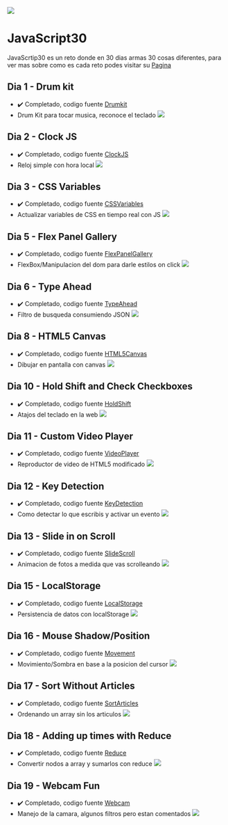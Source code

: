 ﻿![](https://javascript30.com/images/JS3-social-share.png)

# JavaScript30

JavaScrtip30 es un reto donde en 30 dias armas 30 cosas diferentes, para ver mas sobre como es cada reto podes visitar su [Pagina]

## Dia 1 - Drum kit
- ✔️ Completado, codigo fuente [Drumkit]
- Drum Kit para tocar musica, reconoce el teclado
﻿![](https://i.imgur.com/YLwOmQG.png)

## Dia 2 - Clock JS

- ✔️ Completado, codigo fuente [ClockJS]
- Reloj simple con hora local
﻿![](https://i.imgur.com/Wr9tQMi.png)
 
## Dia 3 - CSS Variables
 
- ✔️ Completado, codigo fuente [CSSVariables]
- Actualizar variables de CSS en tiempo real con JS
﻿![](https://i.imgur.com/5DqDBip.png)
 
## Dia 5 - Flex Panel Gallery
- ✔️ Completado, codigo fuente [FlexPanelGallery]
- FlexBox/Manipulacion del dom para darle estilos on click
﻿![](https://i.imgur.com/M1cbwJf.png)
   
## Dia 6 - Type Ahead
- ✔️ Completado, codigo fuente [TypeAhead]
- Filtro de busqueda consumiendo JSON
﻿![](https://i.imgur.com/evySEZl.png)
 
## Dia 8 - HTML5 Canvas
- ✔️ Completado, codigo fuente [HTML5Canvas]
- Dibujar en pantalla con canvas
﻿![](https://i.imgur.com/LMaU2YP.png)
 
## Dia 10 - Hold Shift and Check Checkboxes
- ✔️ Completado, codigo fuente [HoldShift]
- Atajos del teclado en la web
﻿![](https://cdn.discordapp.com/attachments/875262629516546089/883135793185579018/unknown.png)
 
## Dia 11 - Custom Video Player
- ✔️ Completado, codigo fuente [VideoPlayer]
- Reproductor de video de HTML5 modificado
﻿![](https://i.imgur.com/D97FbBu.png)
 
## Dia 12 - Key Detection
- ✔️ Completado, codigo fuente [KeyDetection]
- Como detectar lo que escribis y activar un evento
﻿![](https://i.imgur.com/tFNqE0w.png)
 
## Dia 13 - Slide in on Scroll
- ✔️ Completado, codigo fuente [SlideScroll]
- Animacion de fotos a medida que vas scrolleando
﻿![](https://i.imgur.com/UWTDlle.png)
 
## Dia 15 - LocalStorage
- ✔️ Completado, codigo fuente [LocalStorage]
- Persistencia de datos con localStorage
﻿![](https://i.imgur.com/coPijJ4.png)
 
 ## Dia 16 - Mouse Shadow/Position
- ✔️ Completado, codigo fuente [Movement]
- Movimiento/Sombra en base a la posicion del cursor
﻿![](https://i.imgur.com/2N5turE.png)

 ## Dia 17 - Sort Without Articles
- ✔️ Completado, codigo fuente [SortArticles]
- Ordenando un array sin los articulos
﻿![](https://i.imgur.com/cf3Y8xB.png)

 ## Dia 18 - Adding up times with Reduce
- ✔️ Completado, codigo fuente [Reduce]
- Convertir nodos a array y sumarlos con reduce
﻿![](https://i.imgur.com/8R5Hc5v.png)

 ## Dia 19 - Webcam Fun
- ✔️ Completado, codigo fuente [Webcam]
- Manejo de la camara, algunos filtros pero estan comentados
﻿![](https://i.imgur.com/4rZUclm.png)
 
 [Pagina]: https://javascript30.com/
 [Drumkit]: https://github.com/jd-apprentice/Javascript30Solutions/blob/main/1%20Drum%20Kit/js/app.js
 [ClockJS]: https://github.com/jd-apprentice/Javascript30Solutions/blob/main/2%20JS%20Clock/js/app.js
 [CSSVariables]: https://github.com/jd-apprentice/Javascript30Solutions/blob/main/3%20CSS%20Variables/js/app.js
 [FlexPanelGallery]: https://github.com/jd-apprentice/Javascript30Solutions/blob/main/5%20Flex%20Panel%20Gallery/js/app.js
 [TypeAhead]: https://github.com/jd-apprentice/Javascript30Solutions/blob/main/6%20Type%20Ahead/js/app.js
 [HTML5Canvas]: https://github.com/jd-apprentice/Javascript30Solutions/blob/main/8%20Fun%20with%20HTML5%20Canvas/js/app.js
 [HoldShift]: https://github.com/jd-apprentice/Javascript30Solutions/blob/main/10%20-%20Hold%20Shift%20and%20Check%20Checkboxes/js/app.js
 [VideoPlayer]: https://github.com/jd-apprentice/Javascript30Solutions/blob/main/11%20-%20Custom%20Video%20Player/js/app.js
 [KeyDetection]: https://github.com/jd-apprentice/Javascript30Solutions/blob/main/12%20-%20Key%20Sequence%20Detection/js/app.js
 [SlideScroll]: https://github.com/jd-apprentice/Javascript30Solutions/blob/main/13%20-%20Slide%20in%20on%20Scroll/js/app.js
 [LocalStorage]: https://github.com/jd-apprentice/Javascript30Solutions/blob/main/15%20-%20LocalStorage/js/app.js
 [Movement]: https://github.com/jd-apprentice/Javascript30Solutions/blob/main/16%20-%20Mouse%20Shadow/js/app.js
 [SortArticles]: https://github.com/jd-apprentice/Javascript30Solutions/blob/main/17%20-%20Sort%20Without%20Articles/js/app.js
 [Reduce]: https://github.com/jd-apprentice/Javascript30Solutions/blob/main/18%20-%20Adding%20up%20times%20with%20Reduce/js/app.js
 [Webcam]: https://github.com/jd-apprentice/Javascript30Solutions/blob/main/19%20-%20Webcam%20Fun/js/app.js
